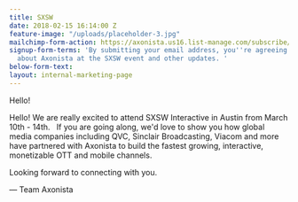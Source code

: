 ```yaml
---
title: SXSW
date: 2018-02-15 16:14:00 Z
feature-image: "/uploads/placeholder-3.jpg"
mailchimp-form-action: https://axonista.us16.list-manage.com/subscribe/post?u=0fa6facce98578adeda82d3fa&amp;id=b917b8e7bf
signup-form-terms: 'By submitting your email address, you''re agreeing to being emailed
  about Axonista at the SXSW event and other updates. '
below-form-text: 
layout: internal-marketing-page
---
```


<p>Hello!</p>

<p>Hello!
We are really excited to attend SXSW Interactive in Austin from March 10th - 14th.  
If you are going along, we'd love to show you how global media companies including QVC, Sinclair Broadcasting, Viacom and more have partnered with Axonista to build the fastest growing, interactive, monetizable OTT and mobile channels.

Looking forward to connecting with you. 

— Team Axonista</p>